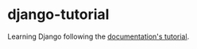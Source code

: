 # django-tutorial
Learning Django following the [documentation's tutorial](https://docs.djangoproject.com/en/3.2/intro/tutorial01/).
